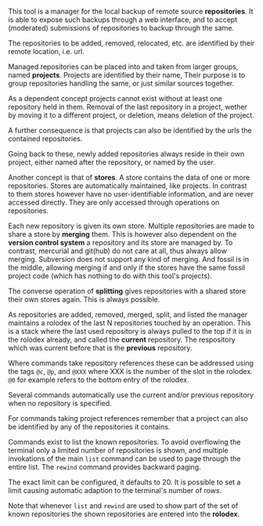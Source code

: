 
This tool is a manager for the local backup of remote source __repositories__. It is able
to expose such backups through a web interface, and to accept (moderated) submissions of
repositories to backup through the same.

The repositories to be added, removed, relocated, etc. are identified by their remote
location, i.e. url.

Managed repositories can be placed into and taken from larger groups, named __projects__.
Projects are identified by their name, Their purpose is to group repositories handling the
same, or just similar sources together.

As a dependent concept projects cannot exist without at least one repository held in
them. Removal of the last repository in a project, wether by moving it to a different
project, or deletion, means deletion of the project.

A further consequence is that projects can also be identified by the urls the contained
repositories.

Going back to these, newly added repositories always reside in their own project, either
named after the repository, or named by the user.

Another concept is that of __stores__. A store contains the data of one or more
repositories. Stores are automatically maintained, like projects. In contrast to them
stores however have no user-identifiable information, and are never accessed
directly. They are only accessed through operations on repositories.

Each new repository is given its own store. Multiple repositories are made to share a
store by __merging__ them. This is however also dependent on the __version control
system__ a repository and its store are managed by. To contrast, mercurial and git(hub) do
not care at all, thus always allow merging. Subversion does not support any kind of
merging. And fossil is in the middle, allowing merging if and only if the stores have the
same fossil project code (which has nothing to do with this tool's projects).

The converse operation of __splitting__ gives repositories with a shared store their own
stores again. This is always possible.

As repositories are added, removed, merged, split, and listed the manager maintains a
rolodex of the last N repositories touched by an operation. This is a stack where the last
used repository is always pulled to the top if it is in the rolodex already, and called
the __current__ repository. The respository which was current before that is the
__previous__ repository.

Where commands take repository references these can be addressed using the tags `@c`,
`@p`, and `@XXX` where XXX is the number of the slot in the rolodex. `@0` for example
refers to the bottom entry of the rolodex.

Several commands automatically use the current and/or previous repository when no
repository is specified.

For commands taking project references remember that a project can also be identified by
any of the repositories it contains.

Commands exist to list the known repositories. To avoid overflowing the terminal only a
limited number of repositories is shown, and multiple invokations of the main `list`
command can be used to page through the entire list. The `rewind` command provides
backward paging.

The exact limit can be configured, it defaults to 20. It is possible to set a limit
causing automatic adaption to the terminal's number of rows.

Note that whenever `list` and `rewind` are used to show part of the set of known
repositories the shown repositories are entered into the __rolodex__.
